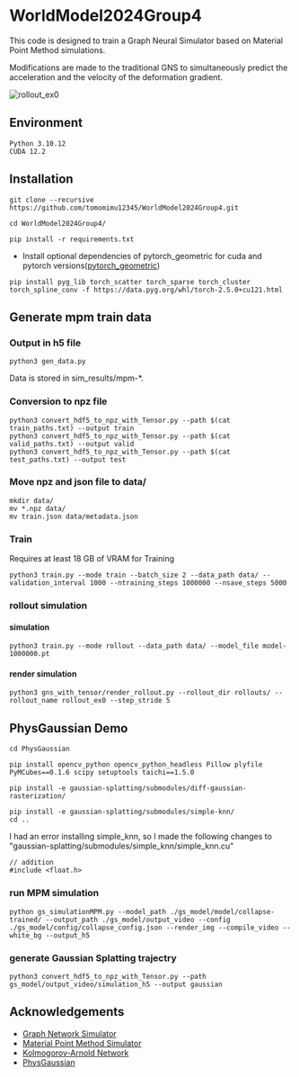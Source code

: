 # WorldModel2024Group4
This code is designed to train a Graph Neural Simulator based on Material Point Method simulations. 

Modifications are made to the traditional GNS to simultaneously predict the acceleration and the velocity of the deformation gradient.

![rollout_ex0](https://github.com/user-attachments/assets/2431bf53-ed86-47e2-bea6-ec0724bdb1fd)



## Environment
```
Python 3.10.12
CUDA 12.2
```

## Installation
```
git clone --recursive https://github.com/tomomimu12345/WorldModel2024Group4.git
```
```
cd WorldModel2024Group4/
```
```
pip install -r requirements.txt
```

- Install optional dependencies of pytorch_geometric for cuda and pytorch versions([pytorch_geometric](https://pytorch-geometric.readthedocs.io/en/latest/install/installation.html))

```
pip install pyg_lib torch_scatter torch_sparse torch_cluster torch_spline_conv -f https://data.pyg.org/whl/torch-2.5.0+cu121.html
```

## Generate mpm train data
### Output in h5 file
```
python3 gen_data.py
```
Data is stored in sim_results/mpm-*.
### Conversion to npz file
```
python3 convert_hdf5_to_npz_with_Tensor.py --path $(cat train_paths.txt) --output train
python3 convert_hdf5_to_npz_with_Tensor.py --path $(cat valid_paths.txt) --output valid
python3 convert_hdf5_to_npz_with_Tensor.py --path $(cat test_paths.txt) --output test
```
### Move npz and json file to data/
```
mkdir data/
mv *.npz data/
mv train.json data/metadata.json
```

### Train
Requires at least 18 GB of VRAM for Training
```
python3 train.py --mode train --batch_size 2 --data_path data/ --validation_interval 1000 --ntraining_steps 1000000 --nsave_steps 5000 
```

### rollout simulation
#### simulation
```
python3 train.py --mode rollout --data_path data/ --model_file model-1000000.pt
```
#### render simulation
```
python3 gns_with_tensor/render_rollout.py --rollout_dir rollouts/ --rollout_name rollout_ex0 --step_stride 5
```

## PhysGaussian Demo
```
cd PhysGaussian
```
```
pip install opencv_python opencv_python_headless Pillow plyfile PyMCubes==0.1.6 scipy setuptools taichi==1.5.0
```
```
pip install -e gaussian-splatting/submodules/diff-gaussian-rasterization/
```
```
pip install -e gaussian-splatting/submodules/simple-knn/
cd ..
```
I had an error installing simple_knn, so I made the following changes to "gaussian-splatting/submodules/simple_knn/simple_knn.cu"
```
// addition
#include <float.h>
```

### run MPM simulation
```
python gs_simulationMPM.py --model_path ./gs_model/model/collapse-trained/ --output_path ./gs_model/output_video --config ./gs_model/config/collapse_config.json --render_img --compile_video --white_bg --output_h5
```
### generate Gaussian Splatting trajectry 
```
python3 convert_hdf5_to_npz_with_Tensor.py --path gs_model/output_video/simulation_h5 --output gaussian
```

## Acknowledgements
- [Graph Network Simulator](https://github.com/geoelements/gns)
- [Material Point Method Simulator](https://github.com/zeshunzong/warp-mpm)
- [Kolmogorov-Arnold Network](https://github.com/Blealtan/efficient-kan)
- [PhysGaussian](https://github.com/XPandora/PhysGaussian)